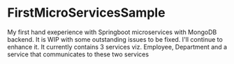 # FirstMicroServicesSample
My first hand exeperience with Springboot microservices with MongoDB backend. It is WIP with some outstanding issues to be fixed. 
I'll continue to enhance it. 
It currently contains 3 services viz. Employee, Department and a service that communicates to these two services
